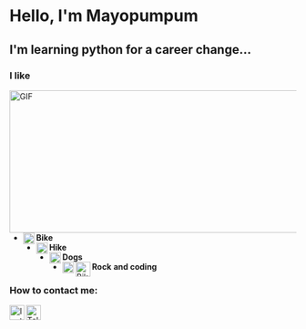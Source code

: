 # **Hello, I'm** Mayopumpum 



## **I'm learning python for a career change...**

### I like

<img align="right" alt="GIF" src="https://cdn.pixabay.com/photo/2016/11/29/05/29/buildings-1867550_960_720.jpg" width="550" height="250" />

* <img align="left" alt="Bike" width="20px" src="https://cdn-icons-png.flaticon.com/128/3198/3198336.png" /> **Bike**
* <img align="left" alt="Hike" width="20px" src="https://cdn-icons-png.flaticon.com/128/1706/1706709.png" /> **Hike**
* <img align="left" alt="Dogs" width="20px" src="https://cdn-icons-png.flaticon.com/128/1998/1998627.png" /> **Dogs**
* <img align="left" alt="Rock" width="20px" src="https://cdn-icons.flaticon.com/png/128/1682/premium/1682643.png?token=exp=1647693342~hmac=c7bdbdf3351a1ec56676075c9a7dd7aa" /> **Rock** 
<img align="left" alt="Bike" width="26px" src="https://cdn-icons-png.flaticon.com/128/180/180867.png" /> **and coding** 


### How to contact me:
[<img align="left" alt="Instagram" width="26px" src="https://cdn-icons.flaticon.com/png/128/3955/premium/3955024.png?token=exp=1647694358~hmac=ff64af2823b8a7000545c5e4c715b14f" />][instagram]
[<img align="left" alt="Telegram" width="26px" src="https://cdn-icons-png.flaticon.com/128/2111/2111644.png" />][telegram]

[instagram]:https://www.instagram.com/mayopumpum
[telegram]:https://t.me/Swaggerz